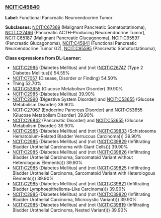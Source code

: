 
### [NCIT:C45840](http://purl.obolibrary.org/obo/NCIT_C45840)
**Label:** Functional Pancreatic Neuroendocrine Tumor

**Subclasses:** [NCIT:C67369](http://purl.obolibrary.org/obo/NCIT_C67369) (Malignant Pancreatic Somatostatinoma), [NCIT:C27466](http://purl.obolibrary.org/obo/NCIT_C27466) (Pancreatic ACTH-Producing Neuroendocrine Tumor), [NCIT:C65187](http://purl.obolibrary.org/obo/NCIT_C65187) (Malignant Pancreatic Glucagonoma), [NCIT:C95597](http://purl.obolibrary.org/obo/NCIT_C95597) (Pancreatic Glucagonoma), [NCIT:C45841](http://purl.obolibrary.org/obo/NCIT_C45841) (Functional Pancreatic Neuroendocrine Tumor G2), [NCIT:C95595](http://purl.obolibrary.org/obo/NCIT_C95595) (Pancreatic Somatostatinoma), 

**Class expressions from DL-Learner:**

- [NCIT:C2985](http://purl.obolibrary.org/obo/NCIT_C2985) (Diabetes Mellitus) and (not ([NCIT:C26747](http://purl.obolibrary.org/obo/NCIT_C26747) (Type 2 Diabetes Mellitus))) 54.55%
- [NCIT:C7057](http://purl.obolibrary.org/obo/NCIT_C7057) (Disease, Disorder or Finding) 54.50%
- Thing 52.70%
- [NCIT:C53655](http://purl.obolibrary.org/obo/NCIT_C53655) (Glucose Metabolism Disorder) 39.90%
- [NCIT:C2985](http://purl.obolibrary.org/obo/NCIT_C2985) (Diabetes Mellitus) 39.90%
- [NCIT:C2990](http://purl.obolibrary.org/obo/NCIT_C2990) (Digestive System Disorder) and [NCIT:C53655](http://purl.obolibrary.org/obo/NCIT_C53655) (Glucose Metabolism Disorder) 39.90%
- [NCIT:C27067](http://purl.obolibrary.org/obo/NCIT_C27067) (Endocrine Pancreas Disorder) and [NCIT:C53655](http://purl.obolibrary.org/obo/NCIT_C53655) (Glucose Metabolism Disorder) 39.90%
- [NCIT:C26842](http://purl.obolibrary.org/obo/NCIT_C26842) (Pancreatic Disorder) and [NCIT:C53655](http://purl.obolibrary.org/obo/NCIT_C53655) (Glucose Metabolism Disorder) 39.90%
- [NCIT:C2985](http://purl.obolibrary.org/obo/NCIT_C2985) (Diabetes Mellitus) and (not ([NCIT:C39833](http://purl.obolibrary.org/obo/NCIT_C39833) (Schistosoma Hematobium-Related Bladder Verrucous Carcinoma))) 39.90%
- [NCIT:C2985](http://purl.obolibrary.org/obo/NCIT_C2985) (Diabetes Mellitus) and (not ([NCIT:C39829](http://purl.obolibrary.org/obo/NCIT_C39829) (Infiltrating Bladder Urothelial Carcinoma with Giant Cells))) 39.90%
- [NCIT:C2985](http://purl.obolibrary.org/obo/NCIT_C2985) (Diabetes Mellitus) and (not ([NCIT:C39826](http://purl.obolibrary.org/obo/NCIT_C39826) (Infiltrating Bladder Urothelial Carcinoma, Sarcomatoid Variant without Heterologous Elements))) 39.90%
- [NCIT:C2985](http://purl.obolibrary.org/obo/NCIT_C2985) (Diabetes Mellitus) and (not ([NCIT:C39825](http://purl.obolibrary.org/obo/NCIT_C39825) (Infiltrating Bladder Urothelial Carcinoma, Sarcomatoid Variant with Heterologous Elements))) 39.90%
- [NCIT:C2985](http://purl.obolibrary.org/obo/NCIT_C2985) (Diabetes Mellitus) and (not ([NCIT:C39821](http://purl.obolibrary.org/obo/NCIT_C39821) (Infiltrating Bladder Lymphoepithelioma-Like Carcinoma))) 39.90%
- [NCIT:C2985](http://purl.obolibrary.org/obo/NCIT_C2985) (Diabetes Mellitus) and (not ([NCIT:C39820](http://purl.obolibrary.org/obo/NCIT_C39820) (Infiltrating Bladder Urothelial Carcinoma, Microcystic Variant))) 39.90%
- [NCIT:C2985](http://purl.obolibrary.org/obo/NCIT_C2985) (Diabetes Mellitus) and (not ([NCIT:C39819](http://purl.obolibrary.org/obo/NCIT_C39819) (Infiltrating Bladder Urothelial Carcinoma, Nested Variant))) 39.90%



